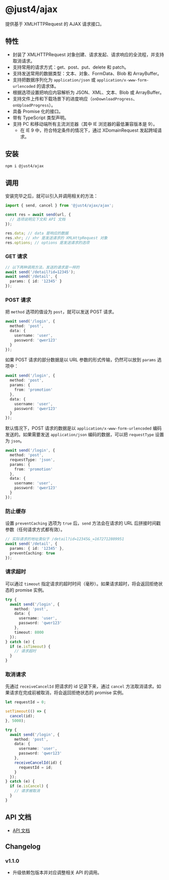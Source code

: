 # @just4/ajax

提供基于 XMLHTTPRequest 的 AJAX 请求接口。

## 特性

- 封装了 XMLHTTPRequest 对象创建、请求发起、请求响应的全流程，并支持取消请求。
- 支持常用的请求方式：get、post、put、delete 和 patch。
- 支持发送常用的数据类型：文本、对象、FormData、Blob 和 ArrayBuffer。
- 支持把数据序列化为 `application/json` 或 `application/x-www-form-urlencoded` 的请求体。
- 根据选项设置把响应内容解析为 JSON、XML、文本、Blob 或 ArrayBuffer。
- 支持文件上传和下载场景下的进度响应（`onDownloadProgress`、`onUploadProgress`）。
- 具备 Promise 化的接口。
- 带有 TypeScript 类型声明。
- 支持 PC 和移动端所有主流浏览器（其中 IE 浏览器的最低兼容版本是 9）。
  - 在 IE 9 中，符合特定条件的情况下，通过 XDomainRequest 发起跨域请求。

## 安装

```bash
npm i @just4/ajax
```

## 调用

安装完毕之后，就可以引入并调用相关的方法：

```typescript
import { send, cancel } from '@just4/ajax/ajax';

const res = await send(url, {
  // 选项说明见下文和 API 文档
});

res.data; // data 是响应的数据
res.xhr; // xhr 是发送请求的 XMLHttpRequest 对象
res.options; // options 是发送请求的选项
```

### GET 请求

```typescript
// 以下两种调用方法，发送的请求是一样的
await send('/detail?id=12345');
await send('/detail', {
  params: { id: '12345' }
});
```

### POST 请求

把 `method` 选项的值设为 `post`，就可以发送 POST 请求。

```typescript
await send('/login', {
  method: 'post',
  data: {
    username: 'user',
    password: 'qwer123'
  }
});
```

如果 POST 请求的部分数据是以 URL 参数的形式传输，仍然可以放到 `params` 选项中：

```typescript
await send('/login', {
  method: 'post',
  params: {
    from: 'promotion'
  },
  data: {
    username: 'user',
    password: 'qwer123'
  }
});
```

默认情况下，POST 请求的数据是以 `application/x-www-form-urlencoded` 编码发送的。如果需要发送 `application/json` 编码的数据，可以把 `requestType` 设置为 `json`。

```typescript
await send('/login', {
  method: 'post',
  requestType: 'json',
  params: {
    from: 'promotion'
  },
  data: {
    username: 'user',
    password: 'qwer123'
  }
});
```

### 防止缓存

设置 `preventCaching` 选项为 `true` 后，`send` 方法会在请求的 URL 后拼接时间戳参数（任何请求方式都有效）。

```typescript
// 实际请求的地址类似于 /detail?id=12345&_=1672712809951
await send('/detail', {
  params: { id: '12345' },
  preventCaching: true
});
```

### 请求超时

可以通过 `timeout` 指定请求的超时时间（毫秒）。如果请求超时，将会返回拒绝状态的 promise 实例。

```typescript
try {
  await send('/login', {
    method: 'post',
    data: {
      username: 'user',
      password: 'qwer123'
    },
    timeout: 8000
  });
} catch (e) {
  if (e.isTimeout) {
    // 请求超时
  }
}
```

### 取消请求

先通过 `receiveCancelId` 把请求的 id 记录下来，通过 `cancel` 方法取消请求。如果请求在完成前被取消，将会返回拒绝状态的 promise 实例。

```typescript
let requestId = 0;

setTimeout(() => {
  cancel(id);
}, 5000);

try {
  await send('/login', {
    method: 'post',
    data: {
      username: 'user',
      password: 'qwer123'
    },
    receiveCancelId(id) {
      requestId = id;
    }
  });
} catch (e) {
  if (e.isCancel) {
    // 请求被取消
  }
}
```

## API 文档

- [API 文档](https://heeroluo.github.io/just4/ajax/index.html)

## Changelog

### v1.1.0

- 升级依赖包版本并对应调整相关 API 的调用。
